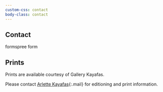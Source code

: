 ```yaml
---
custom-css: contact
body-class: contact
---
```


## Contact

formspree form

## Prints

Prints are available courtesy of Gallery Kayafas.

Please contact [Arlette Kayafas](mailto:arlette@gallerykayafas.com){:.mail} for editioning and print information.
